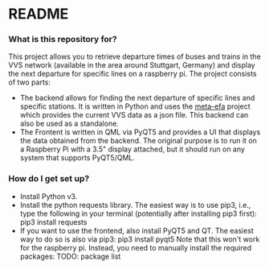 # README #

### What is this repository for? ###

This project allows you to retrieve departure times of buses and trains in the VVS network (available in the area around Stuttgart, Germany) and display the next departure for specific lines on a raspberry pi. The project consists of two parts:

* The backend allows for finding the next departure of specific lines and specific stations. It is written in Python and uses the [meta-efa](https://github.com/opendata-stuttgart/metaEFA) project which provides the current VVS data as a json file. This backend can also be used as a standalone.
* The Frontent is written in QML via PyQT5 and provides a UI that displays the data obtained from the backend. The original purpose is to run it on a Raspberry Pi with a 3.5" display attached, but it should run on any system that supports PyQT5/QML.

### How do I get set up? ###

* Install Python v3.
* Install the python requests library. The easiest way is to use pip3, i.e., type the following in your terminal (potentially after installing pip3 first):
		pip3 install requests
* If you want to use the frontend, also install PyQT5 and QT. The easiest way to do so is also via pip3:
		pip3 install pyqt5
	Note that this won't work for the raspberry pi. Instead, you need to manually install the required packages:
		TODO: package list